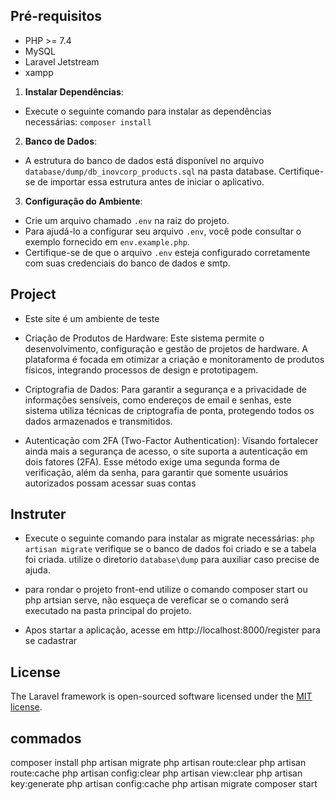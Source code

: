 ## Pré-requisitos

-   PHP >= 7.4
-   MySQL
-   Laravel Jetstream
-   xampp

1. **Instalar Dependências**:

-   Execute o seguinte comando para instalar as dependências necessárias: `composer install`

2. **Banco de Dados**:

-   A estrutura do banco de dados está disponível no arquivo `database/dump/db_inovcorp_products.sql` na pasta database. Certifique-se de importar essa estrutura antes de iniciar o aplicativo.

3. **Configuração do Ambiente**:

-   Crie um arquivo chamado `.env` na raiz do projeto.
-   Para ajudá-lo a configurar seu arquivo `.env`, você pode consultar o exemplo fornecido em `env.example.php`.
-   Certifique-se de que o arquivo `.env` esteja configurado corretamente com suas credenciais do banco de dados e smtp.

## Project

-   Este site é um ambiente de teste

-   Criação de Produtos de Hardware: Este sistema permite o desenvolvimento, configuração e gestão de projetos de hardware. A plataforma é focada em otimizar a criação e monitoramento de produtos físicos, integrando processos de design e prototipagem.

-   Criptografia de Dados: Para garantir a segurança e a privacidade de informações sensíveis, como endereços de email e senhas, este sistema utiliza técnicas de criptografia de ponta, protegendo todos os dados armazenados e transmitidos.

-   Autenticação com 2FA (Two-Factor Authentication): Visando fortalecer ainda mais a segurança de acesso, o site suporta a autenticação em dois fatores (2FA). Esse método exige uma segunda forma de verificação, além da senha, para garantir que somente usuários autorizados possam acessar suas contas

## Instruter

-   Execute o seguinte comando para instalar as migrate necessárias: `php artisan migrate` verifique se o banco de dados foi criado e se a tabela foi criada. utilize o diretorio `database\dump` para auxiliar caso precise de ajuda.

-   para rondar o projeto front-end utilize o comando composer start ou php artsian serve, não esqueça de vereficar se o comando será executado na pasta principal do projeto.

-   Apos startar a aplicação, acesse em http://localhost:8000/register para se cadastrar

## License

The Laravel framework is open-sourced software licensed under the [MIT license](https://opensource.org/licenses/MIT).

## commados

composer install
php artisan migrate
php artisan route:clear
php artisan route:cache
php artisan config:clear
php artisan view:clear
php artisan key:generate
php artisan config:cache
php artisan migrate
composer start
